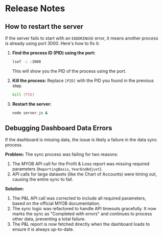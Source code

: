 # Release Notes

## How to restart the server

If the server fails to start with an `EADDRINUSE` error, it means another process is already using port 3000. Here's how to fix it:

1.  **Find the process ID (PID) using the port:**
    ```bash
    lsof -i :3000
    ```
    This will show you the PID of the process using the port.

2.  **Kill the process:**
    Replace `[PID]` with the PID you found in the previous step.
    ```bash
    kill [PID]
    ```

3.  **Restart the server:**
    ```bash
    node server.js &
    ```

## Debugging Dashboard Data Errors

If the dashboard is missing data, the issue is likely a failure in the data sync process.

**Problem:** The sync process was failing for two reasons:
1.  The MYOB API call for the Profit & Loss report was missing required parameters (`ReportingBasis`, `YearEndAdjust`).
2.  API calls for large datasets (like the Chart of Accounts) were timing out, causing the entire sync to fail.

**Solution:**
1.  The P&L API call was corrected to include all required parameters, based on the official MYOB documentation.
2.  The sync logic was refactored to handle API timeouts gracefully. It now marks the sync as "Completed with errors" and continues to process other data, preventing a total failure.
3.  The P&L report is now fetched directly when the dashboard loads to ensure it is always up-to-date.